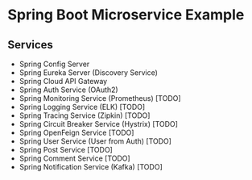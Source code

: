 # Spring Boot Microservice Example

## Services
- Spring Config Server
- Spring Eureka Server (Discovery Service)
- Spring Cloud API Gateway
- Spring Auth Service (OAuth2) 
- Spring Monitoring Service (Prometheus) [TODO]
- Spring Logging Service (ELK) [TODO]
- Spring Tracing Service (Zipkin) [TODO]
- Spring Circuit Breaker Service (Hystrix) [TODO]
- Spring OpenFeign Service [TODO]
- Spring User Service (User from Auth) [TODO]
- Spring Post Service [TODO]
- Spring Comment Service [TODO]
- Spring Notification Service (Kafka) [TODO]

